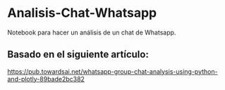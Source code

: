 # Analisis-Chat-Whatsapp
Notebook para hacer un análisis de un chat de Whatsapp.

## Basado en el siguiente artículo:
https://pub.towardsai.net/whatsapp-group-chat-analysis-using-python-and-plotly-89bade2bc382
